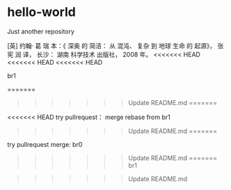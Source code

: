 # hello-world
Just another repository

[英] 约翰· 葛 瑞 本：《 深奥 的 简洁： 从 混沌、 复杂 到 地球 生命 的 起源》， 张 宪 润 译， 长沙： 湖南 科学技术 出版社， 2008 年。
<<<<<<< HEAD
<<<<<<< HEAD
<<<<<<< HEAD

br1

=======
>>>>>>> Update README.md
=======

<<<<<<< HEAD
try pullrequest： 
merge rebase from br1
>>>>>>> Update README.md
=======

try pullrequest merge:
br0
>>>>>>> Update README.md
=======
br1

>>>>>>> Update README.md
